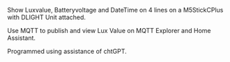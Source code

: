 Show Luxvalue, Batteryvoltage and DateTime on 4 lines on a M5StickCPlus with DLIGHT Unit attached.

Use MQTT to publish and view Lux Value on MQTT Explorer and Home Assistant.

Programmed using assistance of chtGPT.
